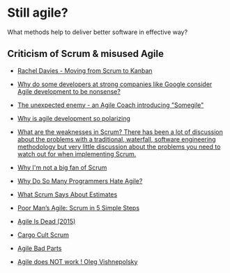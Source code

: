 # Still agile?

What methods help to deliver better software in effective way?



## Criticism of Scrum & misused Agile

- [Rachel Davies - Moving from Scrum to Kanban](https://vimeo.com/43624438)

- [Why do some developers at strong companies like Google consider Agile development to be nonsense?](https://www.quora.com/Why-do-some-developers-at-strong-companies-like-Google-consider-Agile-development-to-be-nonsense#)

- [The unexpected enemy - an Agile Coach introducing "Somegile"](https://www.scrum.org/forum/scrum-forum/7277/part-iii-unexpected-enemy-agile-coach-introducing-somegile)

- [Why is agile development so polarizing](https://www.quora.com/Why-is-agile-development-so-polarizing)

- [What are the weaknesses in Scrum? There has been a lot of discussion about the problems with a traditional, waterfall, software engineering methodology but very little discussion about the problems you need to watch out for when implementing Scrum.](https://www.quora.com/What-are-the-weaknesses-in-Scrum-There-has-been-a-lot-of-discussion-about-the-problems-with-a-traditional-waterfall-software-engineering-methodology-but-very-little-discussion-about-the-problems-you-need-to-watch-out-for-when-implementing-Scrum)

- [Why I'm not a big fan of Scrum](http://okigiveup.net/not-big-fan-of-scrum/)

- [Why Do So Many Programmers Hate Agile?](https://dzone.com/articles/why-do-so-many-programmers-hate-agile)

- [What Scrum Says About Estimates](https://www.scrum.org/resources/blog/what-scrum-says-about-estimates)

- [Poor Man’s Agile: Scrum in 5 Simple Steps](https://news.ycombinator.com/item?id=5406384)

- [Agile Is Dead (2015)](https://news.ycombinator.com/item?id=16406180)

- [Cargo Cult Scrum](https://medium.com/@mandrigin/cargo-cult-scrum-b34b91677347)

- [Agile Bad Parts](https://www.infoq.com/presentations/agile-failure?utm_campaign=rightbar_v2&utm_source=infoq&utm_medium=presentations_link&utm_content=link_text)

- [Agile does NOT work ! Oleg Vishnepolsky](https://www.linkedin.com/pulse/agile-does-work-oleg-vishnepolsky/)

